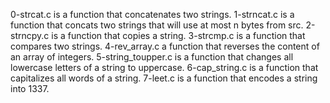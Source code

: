 0-strcat.c is a function that concatenates two strings.
1-strncat.c is a function that concats two strings that will use at most n bytes from src.
2-strncpy.c is a function that copies a string.
3-strcmp.c is a function that compares two strings.
4-rev_array.c a function that reverses the content of an array of integers.
5-string_toupper.c is a function that changes all lowercase letters of a string to uppercase.
6-cap_string.c is a function that capitalizes all words of a string.
7-leet.c is a function that encodes a string into 1337. 

